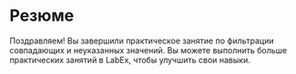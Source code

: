 # Резюме

Поздравляем! Вы завершили практическое занятие по фильтрации совпадающих и неуказанных значений. Вы можете выполнить больше практических занятий в LabEx, чтобы улучшить свои навыки.
